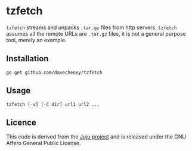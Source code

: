 tzfetch
=======

`tzfetch` streams and unpacks `.tar.gz` files from http servers. `tzfetch` assumes all the remote URLs are `.tar.gz` files, it is not a general purpose tool, merely an example. 

Installation
------------

    go get github.com/davecheney/tzfetch

Usage
-----

    tzfetch [-v] [-C dir] url1 url2 ...

Licence
-------

This code is derived from the [Juju project](https://launchpad.net/juju-core) and is released under the GNU Affero General Public License.
